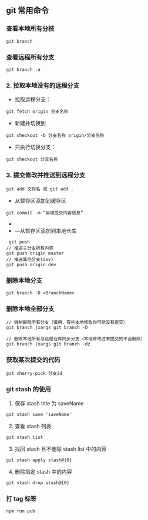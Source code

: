 ## git 常用命令

### 查看本地所有分枝

```
git branch
```

### 查看远程所有分支

```
git branch -a
```

### 2. 拉取本地没有的远程分支

<!--本地没有的远程分支并切换到此分支上-->

- 拉取远程分支：

```
git fetch origin 分支名称
```

- 新建并切换到

```
git checkout -b 分支名称 origin/分支名称
```

- 只执行切换分支：

```
git checkout 分支名称
```

### 3. 提交修改并推送到远程分支

```
git add 文件名 或 git add .
```

- 从暂存区添加到缓存区

```
git commit -m “自填提交内容信息”
```

-
- —从暂存区添加到本地仓库

```
 git push
// 推送主分支所有内容
git push origin master
// 推送其他分支(dev)
git push origin dev
```

### 删除本地分支

```
git branch -D <BranchName>
```

### 删除本地全部分支

```
// 强制删除所有分支（慎用，有些本地修改你可能没有提交）
git branch |xargs git branch -D

// 删除本地所有与远程仓库同步分支（本地修改过未提交的不会删除）
git branch |xargs git branch -dz
```

### 获取某次提交的代码

```
git cherry-pick 分支id
```

### git stash 的使用

1. 保存 stash title 为 saveName

```
git stash save 'saveName'
```

2. 查看 stash 列表

```
git stash list
```

3.  找回 stash 且不删除 stash list 中的内容

```
git stash apply stash@{0}
```

4.  删除指定 stash 中的内容

```
git stash drop stash@{0}
```

### 打 tag 标签

```
npm run pub
```
